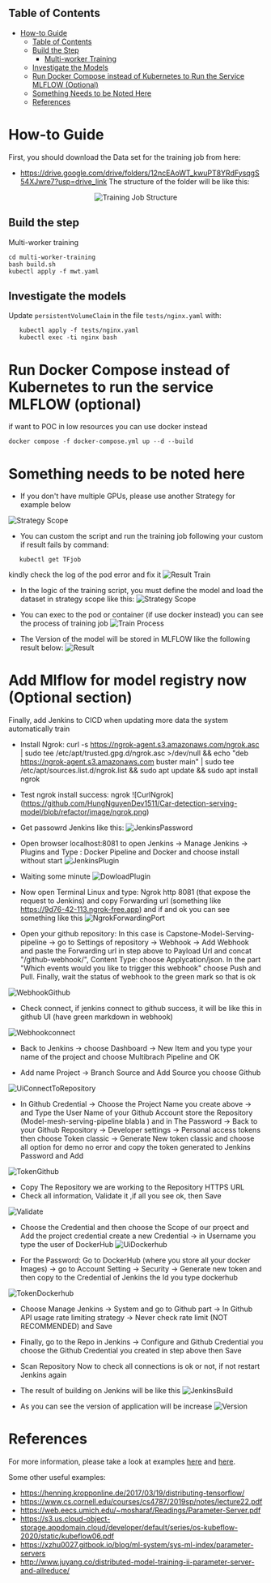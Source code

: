## Table of Contents
- [How-to Guide](#how-to-guide)
  - [Table of Contents](#table-of-contents)
  - [Build the Step](#build-the-step)
    - [Multi-worker Training](#multi-worker-training)
  - [Investigate the Models](#investigate-the-models)
  - [Run Docker Compose instead of Kubernetes to Run the Service MLFLOW (Optional)](#run-docker-compose-instead-of-kubernetes-to-run-the-service-mlflow-optional)
  - [Something Needs to be Noted Here](#something-needs-to-be-noted-here)
  - [References](#references)



# How-to Guide
First, you should download the Data set for the training job from here: 
- https://drive.google.com/drive/folders/12ncEAoWT_kwuPT8YRdFysqgS54XJwre7?usp=drive_link
The structure of the folder will be like this:

<div align="center">
  <img src="https://github.com/HungNguyenDev1511/Car-detection-serving-model/blob/refactor/image/StructureTrainning.png" alt="Training Job Structure">
</div>

## Build the step

Multi-worker training
 ``` shell
 cd multi-worker-training
 bash build.sh
 kubectl apply -f mwt.yaml
 ```

## Investigate the models

Update `persistentVolumeClaim` in the file `tests/nginx.yaml` with:

 ```shell
    kubectl apply -f tests/nginx.yaml
    kubectl exec -ti nginx bash
 ```
# Run Docker Compose instead of Kubernetes to run the service MLFLOW (optional)
 if want to POC in low resources you can use docker instead
 ```shell
 docker compose -f docker-compose.yml up --d --build
 ```

# Something needs to be noted here
- If you  don't have multiple GPUs, please use another Strategy for example below

![Strategy Scope](https://github.com/HungNguyenDev1511/Car-detection-serving-model/blob/refactor/image/Strategy.png)
- You can custom the script and run the training job following your custom if result fails by command: 
 ```shell
    kubectl get TFjob
 ```
 kindly check the log of the pod error and fix it
![Result Train ](https://github.com/HungNguyenDev1511/Car-detection-serving-model/blob/refactor/image/result_train_pod.png) 

- In the logic of the training script, you must define the model and load the dataset in strategy scope like this:
![Strategy Scope](https://github.com/HungNguyenDev1511/Car-detection-serving-model/blob/refactor/image/strategy_scope.png)

- You can exec to the pod or container (if use docker instead) you can see the process of training job
![Train Process](https://github.com/HungNguyenDev1511/Car-detection-serving-model/blob/refactor/image/train_process.png)
- The Version of the model will be stored in MLFLOW like the following result below:
![Result](https://github.com/HungNguyenDev1511/Car-detection-serving-model/blob/refactor/image/Mlflow%20_modelregistry.png)


# Add Mlflow for model registry now (Optional section)

Finally, add Jenkins to CICD when updating more data the system automatically train
- Install Ngrok: curl -s https://ngrok-agent.s3.amazonaws.com/ngrok.asc | sudo tee /etc/apt/trusted.gpg.d/ngrok.asc >/dev/null && echo "deb https://ngrok-agent.s3.amazonaws.com buster main" | sudo tee /etc/apt/sources.list.d/ngrok.list && sudo apt update && sudo apt install ngrok
- Test ngrok install success: ngrok
![CurlNgrok] (https://github.com/HungNguyenDev1511/Car-detection-serving-model/blob/refactor/image/ngrok.png)

- Get passowrd Jenkins like this:
![JenkinsPassword](https://github.com/HungNguyenDev1511/Car-detection-serving-model/blob/refactor/image/password_jenkins.png)

- Open browser localhost:8081 to open Jenkins -> Manage Jenkins -> Plugins and Type : Docker Pipeline and Docker and choose install without start 
![JenkinsPlugin](https://github.com/HungNguyenDev1511/Car-detection-serving-model/blob/refactor/image/instal_docker_jenkins.png)
- Waiting some minute
![DowloadPlugin](https://github.com/HungNguyenDev1511/Car-detection-serving-model/blob/refactor/image/install_docker_success.png)

- Now open Terminal Linux and type: Ngrok http 8081 (that expose the request to Jenkins) and copy Forwarding url (something like https://9d76-42-113.ngrok-free.app) and if and ok you can see something like this
![NgrokForwardingPort](https://github.com/HungNguyenDev1511/Car-detection-serving-model/blob/refactor/image/ngrok_forwarding.png)


- Open your github repository: In this case is Capstone-Model-Serving-pipeline -> go to Settings of repository -> Webhook -> Add Webhook and paste the Forwarding url in step above to Payload Url and concat "/github-webhook/", Content Type: choose Applycation/json. In the part "Which events would you like to trigger this webhook" choose Push and Pull. Finally, wait the status of webhook to the green mark so that is ok


![WebhookGithub](https://github.com/HungNguyenDev1511/Car-detection-serving-model/blob/refactor/image/webhook_github.png)

- Check connect, if jenkins connect to github success, it will be like this in github UI (have green markdown in webhook)

![Webhookconnect](https://github.com/HungNguyenDev1511/Car-detection-serving-model/blob/refactor/image/result_connect_jenkins_github.png)

- Back to Jenkins -> choose Dashboard -> New Item and you type your name of the project and choose Multibrach Pipeline and OK

- Add name Project -> Branch Source and Add Source you choose Github 

![UiConnectToRepository](https://github.com/HungNguyenDev1511/Car-detection-serving-model/blob/refactor/image/add_credential.png)

- In Github Credential -> Choose the Project Name you create above -> and Type the User Name of your Github Account store the Repository (Model-mesh-serving-pipeline blabla ) and in The Password -> Back to your Github Repository -> Developer settings -> Personal access tokens then choose Token classic -> Generate New token classic and choose all option for demo no error and copy the token generated to Jenkins Password and Add

![TokenGithub](https://github.com/HungNguyenDev1511/Car-detection-serving-model/blob/refactor/image/github_tokens.png)

- Copy The Repository we are working to the Repository HTTPS URL 
- Check all information, Validate it ,if all you see ok, then Save

![Validate](https://github.com/HungNguyenDev1511/Car-detection-serving-model/blob/refactor/image/validate_connect_repo.png)

- Choose the Credential and then choose the Scope of our prọect and Add the project credential create a new Credential -> in Username you type the user of DockerHub
![UiDockerhub](https://github.com/HungNguyenDev1511/Car-detection-serving-model/blob/refactor/image/add_credential_dockerhub.png)


- For the Password: Go to DockerHub (where you store all your docker Images) -> go to Account Setting -> Security -> Generate new token and then copy to the Credential of Jenkins the Id you type dockerhub  

![TokenDockerhub](https://github.com/HungNguyenDev1511/Car-detection-serving-model/blob/refactor/image/generate_token_docker_hub.png)

- Choose Manage Jenkins -> System and go to Github part -> In Github API usage rate limiting strategy -> Never check rate limit (NOT RECOMMENDED) and Save 
- Finally, go to the Repo in Jenkins -> Configure and Github Credential you choose the Github Credential you created in step above then Save 
- Scan Repository Now to check all connections is ok or not, if not restart Jenkins again 

- The result of building on Jenkins will be like this 
![JenkinsBuild](https://github.com/HungNguyenDev1511/Car-detection-serving-model/blob/refactor/image/ui_build_jenkins.png)

- As you can see the version of application will be increase
![Version](https://github.com/HungNguyenDev1511/Car-detection-serving-model/blob/refactor/image/result_push_dockerhub.png)

# References

For more information, please take a look at examples [here](https://github.com/kubeflow/training-operator/tree/master/examples) and [here](https://github.com/kubeflow/examples/tree/master/github_issue_summarization).

Some other useful examples:
- https://henning.kropponline.de/2017/03/19/distributing-tensorflow/
- https://www.cs.cornell.edu/courses/cs4787/2019sp/notes/lecture22.pdf
- https://web.eecs.umich.edu/~mosharaf/Readings/Parameter-Server.pdf
- https://s3.us.cloud-object-storage.appdomain.cloud/developer/default/series/os-kubeflow-2020/static/kubeflow06.pdf
- https://xzhu0027.gitbook.io/blog/ml-system/sys-ml-index/parameter-servers
- http://www.juyang.co/distributed-model-training-ii-parameter-server-and-allreduce/
